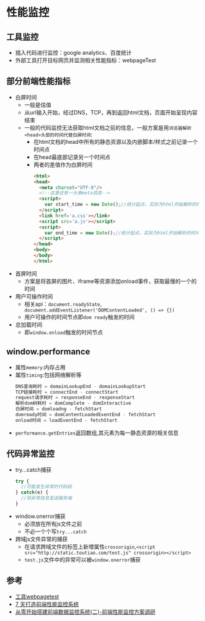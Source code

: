 # 性能监控

## 工具监控
- 插入代码进行监控：google analytics、百度统计
- 外部工具打开目标网页并监测相关性能指标：webpageTest

## 部分前端性能指标
- 白屏时间
  * 一般是估值
  * 从url输入开始，经过DNS，TCP，再到返回html文档，页面开始呈现内容结束
  * 一般的代码监控无法获取html文档之前的信息，一般方案是用`浏览器解析<head>头部的时间代替白屏时间`:
    - 在html文档的head中所有的静态资源以及内嵌脚本/样式之前记录一个时间点
    - 在head最底部记录另一个时间点
    - 两者的差值作为白屏时间
      ```html
      <html>
      <head>
        <meta charset="UTF-8"/>
        <!--这里还有一大串meta信息-->
        <script>
          var start_time = new Date();//统计起点，实际为html开始解析的时间节点
        </script>
        <link href='a.css'></link>
        <script src='a.js'></script>
        <script>
          var end_time = new Date();//统计起点，实际为html开始解析的时间节点
        </script>
      </head>
      <body>
      </body>
      </html>
      ```
- 首屏时间
  * 方案是将首屏的图片、iframe等资源添加onload事件，获取最慢的一个的时间
- 用户可操作时间
  * 相关api：`document.readyState`,` document.addEventListener('DOMContentLoaded', () => {})`
  * 用户可操作的时间节点即`dom ready`触发的时间
- 总加载时间
  * 即`window.onload`触发的时间节点

## window.performance
- 属性`memory`:内存占用
- 属性`timing`:包括网络解析等
  ```js
  DNS查询耗时 = domainLookupEnd - domainLookupStart
  TCP链接耗时 = connectEnd - connectStart
  request请求耗时 = responseEnd - responseStart
  解析dom树耗时 = domComplete - domInteractive
  白屏时间 = domloadng - fetchStart
  domready时间 = domContentLoadedEventEnd - fetchStart
  onload时间 = loadEventEnd - fetchStart
  ```
- `performance.getEntries`返回数组,其元素为每一静态资源的相关信息

## 代码异常监控
- try...catch捕获
  ```js
  try {
    //可能发生异常的代码段
  } catch(e) {
    //将异常信息发送服务端
  }
  ```
- window.onerror捕获
  * 必须放在所有js文件之前
  * 不必一个个写`try...catch`
- 跨域js文件异常的捕获
  * 在请求跨域文件的标签上新增属性`crossorigin`,`<script src="http://static.toutiao.com/test.js" crossorigin></script>`
  * `test.js`文件中的异常可以被`window.onerror`捕获

## 参考
- [工具webpagetest](https://www.webpagetest.org/)
- [7 天打造前端性能监控系统](http://fex.baidu.com/blog/2014/05/build-performance-monitor-in-7-days/)
- [从零开始搭建前端数据监控系统(二)-前端性能监控方案调研](https://www.cnblogs.com/ihardcoder/p/5312011.html)